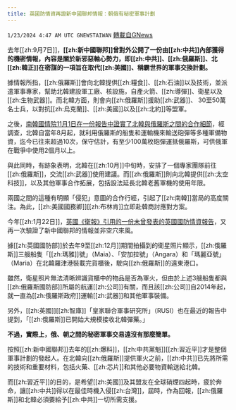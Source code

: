 ```yaml
---
title: 英國防情資再證新中國聯邦情報：朝俄有秘密軍事計劃
---
```

`1/23/2024 4:47 AM UTC GNEWSTAIWAN` [轉載自GNews](https://gnews.org/articles/2244355)



  
去年[[zh:9月7日]]，**[[zh:新中國聯邦]]曾對外公開了一份由[[zh:中共]]內部獲得的機密情報，內容是關於新邪惡軸心勢力，即[[zh:中共]]、[[zh:俄羅斯]]、北[[zh:韓正]]在密謀的一項旨在取代[[zh:美國]]、稱霸世界的軍事交換計劃。**

據情報所指，[[zh:俄羅斯]]會向北韓提供[[zh:糧食]]、[[zh:石油]]以及技術，並派遣軍事專家，幫助北韓建設軍工廠、核設施，自產火箭、[[zh:導彈]]、衛星以及[[zh:生物武器]]。而北韓方面，則會向[[zh:俄羅斯]]援助[[zh:武器]]、 30至50萬名士兵，以對抗[[zh:烏克蘭]]、[[zh:美國]]以及[[zh:北約]]等盟軍。

  

之後，[南韓國情院11月1日在一份報告中證實了北韓與俄羅斯之間的合作細節](https://apnews.com/article/north-korea-russia-munitions-ukraine-9aaa9e5d31dda3bd988310ebdc280d21)，經調查，北韓自當年8月起，就利用俄羅斯的船隻和運輸機來輸送砲彈等多種軍備物資，迄今已往來超過10次，保守估計，有至少100萬枚砲彈運抵俄羅斯，可供俄軍在戰爭中使用2個月以上。

  

與此同時，有跡象表明，北韓在[[zh:10月]]中旬時，安排了一個專家團隊前往[[zh:俄羅斯]]，交流[[zh:武器]]使用建議。而[[zh:俄羅斯]]則向北韓提供[[zh:太空科技]]，以及其他軍事合作拓展，包括設法延長北韓老舊軍機的使用年限。

  

兩國之間的這種有明顯「侵犯」意圖的合作行經，引起了[[zh:南韓]]當局的高度關注。為此，[[zh:美國國務卿]][[zh:布林肯]]立即赴韓商討應對方案。

  

今年[[zh:1月22日]]，[英國《衛報》引用的一份未曾發表的英國國防情資報告](https://news.ltn.com.tw/news/world/breakingnews/4560091)，又再一次驗證了新中國聯邦的情報並非空穴來風。

  

據[[zh:英國國防部]]於去年9至[[zh:12月]]期間拍攝到的衛星照片顯示，[[zh:俄羅斯]]三艘船隻「[[zh:瑪雅]]號」（Maia）、「安加拉號」（Angara）和「瑪麗亞號」（Maria）在北韓羅津港裝載完貨櫃後，駛向[[zh:俄羅斯]]的遠東港口。

  

雖然，衛星照片無法清晰辨識貨櫃中的物品是否為軍火，但由於上述3艘船隻都與[[zh:俄羅斯國防部]]所屬的航運[[zh:公司]]有關，而且該[[zh:公司]]自2014年起，就一直為[[zh:俄羅斯政府]]運輸[[zh:武器]]和其他軍事裝備。

  

另外，[[zh:英國]][[zh:智庫]]「皇家聯合軍事研究所」（RUSI）也在最近的報告中提到，「[[zh:俄羅斯]]已開始大規模接收北韓彈藥。」

  

**不過，實際上，俄、朝之間的秘密軍事交易遠沒有那麼簡單。**

  

按照[[zh:新中國聯邦]]去年的[[zh:爆料]]，[[zh:中共黨魁]][[zh:習近平]]才是整個軍事計劃的發起人。在北韓向[[zh:俄羅斯]]提供軍火之前，[[zh:中共]]已先將所需的技術和重要材料，包括火藥、[[zh:芯片]]和其他必要物資輸送給北韓。

  

而[[zh:習近平]]的目的，是希望[[zh:美國]]及其盟友在全球硝煙四起時，疲於奔命，讓[[zh:中共]]得以在最佳時機入侵[[zh:台灣]]，屆時，作為回報，[[zh:俄羅斯]]和北韓必須要給予[[zh:中共]]一切所需支援。
